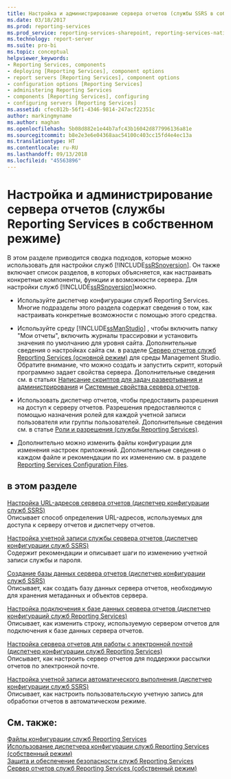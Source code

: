 ```yaml
---
title: Настройка и администрирование сервера отчетов (службы SSRS в собственном режиме) | Документы Майкрософт
ms.date: 03/18/2017
ms.prod: reporting-services
ms.prod_service: reporting-services-sharepoint, reporting-services-native
ms.technology: report-server
ms.suite: pro-bi
ms.topic: conceptual
helpviewer_keywords:
- Reporting Services, components
- deploying [Reporting Services], component options
- report servers [Reporting Services], component options
- configuration options [Reporting Services]
- administering Reporting Services
- components [Reporting Services], configuring
- configuring servers [Reporting Services]
ms.assetid: cfec012b-56f1-4346-9814-247acf22351c
author: markingmyname
ms.author: maghan
ms.openlocfilehash: 5b08d882e1e44b7afc43b16042d877996136a81e
ms.sourcegitcommit: b8e2e3e6e04368aac54100c403cc15fd4e4ec13a
ms.translationtype: HT
ms.contentlocale: ru-RU
ms.lasthandoff: 09/13/2018
ms.locfileid: "45563896"
---
```

# <a name="configure-and-administer-a-report-server-ssrs-native-mode"></a>Настройка и администрирование сервера отчетов (службы Reporting Services в собственном режиме)
  В этом разделе приводится сводка подходов, которые можно использовать для настройки служб [!INCLUDE[ssRSnoversion](../../includes/ssrsnoversion-md.md)]. Он также включает список разделов, в которых объясняется, как настраивать конкретные компоненты, функции и возможности сервера. Для настройки служб [!INCLUDE[ssRSnoversion](../../includes/ssrsnoversion-md.md)]можно.  
  
-   Используйте диспетчер конфигурации служб Reporting Services. Многие подразделы этого раздела содержат сведения о том, как настраивать конкретные возможности с помощью этого средства.  
  
-   Используйте среду [!INCLUDE[ssManStudio](../../includes/ssmanstudio-md.md)] , чтобы включить папку "Мои отчеты", включить журналы трассировки и установить значения по умолчанию для уровня сайта. Дополнительные сведения о настройках сайта см. в разделе [Сервер отчетов служб Reporting Services (основной режим)](../../reporting-services/report-server/reporting-services-report-server-native-mode.md) для среды Management Studio. Обратите внимание, что можно создать и запустить скрипт, который программно задает свойства сервера. Дополнительные сведения см. в статьях [Написание скриптов для задач развертывания и администрирования](../../reporting-services/tools/script-deployment-and-administrative-tasks.md) и [Системные свойства сервера отчетов](../../reporting-services/report-server-web-service/net-framework/reporting-services-properties-report-server-system-properties.md).  
  
-   Использовать диспетчер отчетов, чтобы предоставить разрешения на доступ к серверу отчетов. Разрешения предоставляются с помощью назначения ролей для каждой учетной записи пользователя или группы пользователей. Дополнительные сведения см. в статье [Роли и разрешения (службы Reporting Services)](../../reporting-services/security/roles-and-permissions-reporting-services.md).  
  
-   Дополнительно можно изменить файлы конфигурации для изменения настроек приложений. Дополнительные сведения о каждом файле и рекомендации по их изменению см. в разделе [Reporting Services Configuration Files](../../reporting-services/report-server/reporting-services-configuration-files.md).  
  
## <a name="in-this-section"></a>в этом разделе  
 [Настройка URL-адресов сервера отчетов (диспетчер конфигурации служб SSRS)](../../reporting-services/install-windows/configure-report-server-urls-ssrs-configuration-manager.md)  
 Описывает способ определения URL-адресов, используемых для доступа к серверу отчетов и диспетчеру отчетов.  
  
 [Настройка учетной записи службы сервера отчетов (диспетчер конфигурации служб SSRS)](../../reporting-services/install-windows/configure-the-report-server-service-account-ssrs-configuration-manager.md)  
 Содержит рекомендации и описывает шаги по изменению учетной записи службы и пароля.  
  
 [Создание базы данных сервера отчетов (диспетчер конфигурации служб SSRS)](../../reporting-services/install-windows/ssrs-report-server-create-a-report-server-database.md)  
 Описывает, как создать базу данных сервера отчетов, необходимую для хранения метаданных и объектов сервера.  
  
 [Настройка подключения к базе данных сервера отчетов (диспетчер конфигураций служб Reporting Services)](../../reporting-services/install-windows/configure-a-report-server-database-connection-ssrs-configuration-manager.md)  
 Описывает, как изменить строку, используемую сервером отчетов для подключения к базе данных сервера отчетов.  
  
 [Настройка сервера отчетов для работы с электронной почтой (диспетчер конфигурации служб Reporting Services)](http://msdn.microsoft.com/b838f970-d11a-4239-b164-8d11f4581d83)  
 Описывает, как настроить сервер отчетов для поддержки рассылки отчетов по электронной почте.  
  
 [Настройка учетной записи автоматического выполнения (диспетчер конфигурации служб SSRS)](../../reporting-services/install-windows/configure-the-unattended-execution-account-ssrs-configuration-manager.md)  
 Описывает, как настроить пользовательскую учетную запись для обработки отчетов в автоматическом режиме.  
  
## <a name="see-also"></a>См. также:  
 [Файлы конфигурации служб Reporting Services](../../reporting-services/report-server/reporting-services-configuration-files.md)   
 [Использование диспетчера конфигурации служб Reporting Services (собственный режим)](../../reporting-services/install-windows/reporting-services-configuration-manager-native-mode.md)   
 [Защита и обеспечение безопасности служб Reporting Services](../../reporting-services/security/reporting-services-security-and-protection.md)   
 [Сервер отчетов служб Reporting Services (собственный режим)](../../reporting-services/report-server/reporting-services-report-server-native-mode.md)  
  
  
